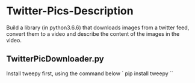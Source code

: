 # Twitter-Pics-Description
Build a library (in python3.6.6) that downloads images from a twitter feed, convert them to a video and describe the content of the images in the video.

 
## TwitterPicDownloader.py 
Install tweepy first, using the command below
`
pip install tweepy
``
